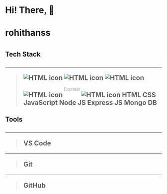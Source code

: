 # Hi! There, 💭

# <h1> rohithanss <h1/>


<h2>Tech Stack<h2/>
  
---
>  <img src="https://cdn-icons-png.flaticon.com/512/732/732212.png" style="width:50px" alt="HTML icon"/>
>  <img src="https://cdn-icons-png.flaticon.com/512/732/732190.png" style="width:50px" alt="HTML icon"/>
>  <img src="https://cdn-icons-png.flaticon.com/512/5968/5968292.png" style="width:50px" alt="HTML icon"/>
>  <img src="https://www.vectorlogo.zone/logos/nodejs/nodejs-ar21.svg" style="width:50px" alt="HTML icon"/>
>  <img src="https://raw.githubusercontent.com/github/explore/80688e429a7d4ef2fca1e82350fe8e3517d3494d/topics/express/express.png" style="width:50px" alt="HTML icon"/>
>  <img src="https://w7.pngwing.com/pngs/63/19/png-transparent-mongodb-database-nosql-postgresql-mongo-text-logo-business-thumbnail.png" style="width:50px" alt="HTML icon"/>
> HTML
> CSS
> JavaScript
> Node JS
> Express JS
> Mongo DB

<h2>Tools<h2/>

--- 
> VS Code
---
>Git
---
>GitHub
